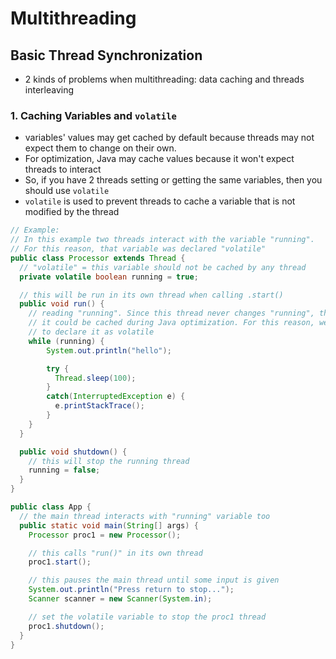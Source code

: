 # Multithreading

## Basic Thread Synchronization

- 2 kinds of problems when multithreading: data caching and threads interleaving

### 1. Caching Variables and `volatile`
- variables' values may get cached by default because threads may not expect them to change on their own.
- For optimization, Java may cache values because it won't expect threads to interact
- So, if you have 2 threads setting or getting the same variables, then you should use `volatile`
- `volatile` is used to prevent threads to cache a variable that is not modified by the thread

```java
// Example:
// In this example two threads interact with the variable "running".
// For this reason, that variable was declared "volatile"
public class Processor extends Thread {
  // "volatile" = this variable should not be cached by any thread
  private volatile boolean running = true;

  // this will be run in its own thread when calling .start()
  public void run() {
    // reading "running". Since this thread never changes "running", then
    // it could be cached during Java optimization. For this reason, we need
    // to declare it as volatile
    while (running) {
        System.out.println("hello");

        try {
          Thread.sleep(100);
        }
        catch(InterruptedException e) {
          e.printStackTrace();
        }
    }
  }

  public void shutdown() {
    // this will stop the running thread
    running = false;
  }
}

public class App {
  // the main thread interacts with "running" variable too
  public static void main(String[] args) {
    Processor proc1 = new Processor();

    // this calls "run()" in its own thread
    proc1.start();

    // this pauses the main thread until some input is given
    System.out.println("Press return to stop...");
    Scanner scanner = new Scanner(System.in);

    // set the volatile variable to stop the proc1 thread
    proc1.shutdown();
  }
}
```

